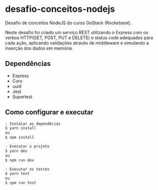 # desafio-conceitos-nodejs
Desafio de conceitos NodeJS do curso GoStack (Rocketseat).

Neste desafio foi criado um serviço REST utilizando o Express com os verbos HTTP(GET, POST, PUT e DELETE) e status code adequados para cada ação, aplicando validações através de middleware e simulando a inserção dos dados em memória.
## Dependências
- Express
- Cors
- uuid
- Jest
- Supertest

## Como configurar e executar

```bash
- Instalar as dependêcias
$ yarn install 
ou
$ npm install

- Executar o projeto
$ yarn dev 
ou
$ npm run dev

- Executar os testes
$ yarn test 
ou
$ npm run test
```
